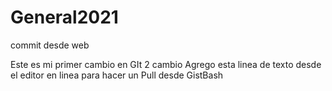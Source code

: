 # General2021
commit desde web

Este es mi primer cambio en GIt
2 cambio
Agrego esta linea de texto desde el editor en linea para hacer un Pull desde GistBash

